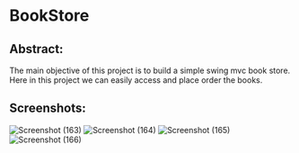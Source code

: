 # BookStore
## Abstract:
The main objective of this project is to build a simple swing mvc book store.
Here in this project we can easily access and place order the books.

## Screenshots:
![Screenshot (163)](https://user-images.githubusercontent.com/88607011/131988365-b0b5a3a2-aa0d-4501-982e-c0232e3ba2ce.png)
![Screenshot (164)](https://user-images.githubusercontent.com/88607011/131988371-00fad0cc-56f8-48c6-bcf4-65968079fc56.png)
![Screenshot (165)](https://user-images.githubusercontent.com/88607011/131988377-df597005-c93c-43ec-b292-18b5caa47940.png)
![Screenshot (166)](https://user-images.githubusercontent.com/88607011/131988380-75ebd470-8ab8-4895-8143-49ae97a377d9.png)

